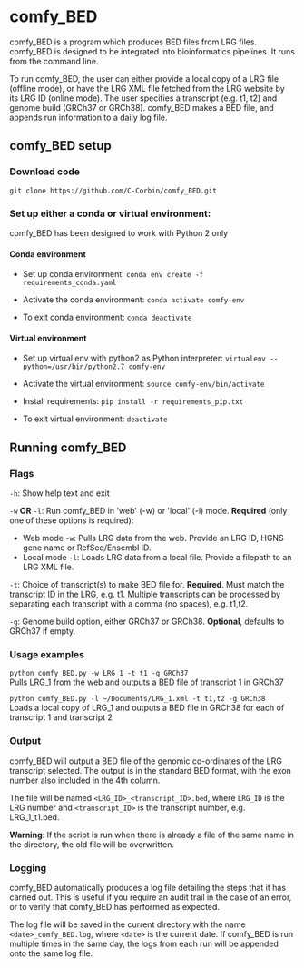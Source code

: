 # comfy_BED

comfy_BED is a program which produces BED files from LRG files. comfy_BED is designed to be integrated into bioinformatics pipelines. It runs from the command line.  

To run comfy_BED, the user can either provide a local copy of a LRG file (offline mode), or have the LRG XML file fetched from the LRG website by its LRG ID (online mode). The user specifies a transcript (e.g. t1, t2) and genome build (GRCh37 or GRCh38). comfy_BED makes a BED file, and appends run information to a daily log file.


## comfy_BED setup

### Download code

`git clone https://github.com/C-Corbin/comfy_BED.git`

### Set up either a conda or virtual environment:

comfy_BED has been designed to work with Python 2 only

#### Conda environment

- Set up conda environment: `conda env create -f requirements_conda.yaml`

- Activate the conda environment: `conda activate comfy-env`

- To exit conda environment: `conda deactivate`

#### Virtual environment

- Set up virtual env with python2 as Python interpreter: `virtualenv --python=/usr/bin/python2.7 comfy-env`

- Activate the virtual environment: `source comfy-env/bin/activate`

- Install requirements: `pip install -r requirements_pip.txt`

- To exit virtual environment: `deactivate`


## Running comfy_BED

### Flags

`-h`: Show help text and exit

`-w` **OR** `-l`: Run comfy_BED in 'web' (-w) or 'local' (-l) mode. **Required** (only one of these options is required):
- Web mode `-w`: Pulls LRG data from the web. Provide an LRG ID, HGNS gene name or RefSeq/Ensembl ID. 
- Local mode `-l`: Loads LRG data from a local file. Provide a filepath to an LRG XML file.  

`-t`: Choice of transcript(s) to make BED file for. **Required**. Must match the transcript ID in the LRG, e.g. t1. Multiple transcripts can be processed by separating each transcript with a comma (no spaces), e.g. t1,t2.  

`-g`: Genome build option, either GRCh37 or GRCh38. **Optional**, defaults to GRCh37 if empty.  

### Usage examples

`python comfy_BED.py -w LRG_1 -t t1 -g GRCh37`  
Pulls LRG_1 from the web and outputs a BED file of transcript 1 in GRCh37
        
`python comfy_BED.py -l ~/Documents/LRG_1.xml -t t1,t2 -g GRCh38`  
Loads a local copy of LRG_1 and outputs a BED file in GRCh38 for each of transcript 1 and transcript 2

### Output

comfy_BED will output a BED file of the genomic co-ordinates of the LRG transcript selected. The output is in the standard BED format, with the exon number also included in the 4th column.  

The file will be named `<LRG_ID>_<transcript_ID>.bed`, where `LRG_ID` is the LRG number and `<transcript_ID>` is the transcript number, e.g. LRG_1_t1.bed.  

**Warning**: If the script is run when there is already a file of the same name in the directory, the old file will be overwritten.

### Logging

comfy_BED automatically produces a log file detailing the steps that it has carried out. This is useful if you require an audit trail in the case of an error, or to verify that comfy_BED has performed as expected.

The log file will be saved in the current directory with the name `<date>_comfy_BED.log`, where `<date>` is the current date. If comfy_BED is run multiple times in the same day, the logs from each run will be appended onto the same log file.
